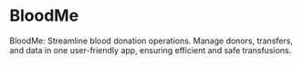 # BloodMe
 BloodMe: Streamline blood donation operations. Manage donors, transfers, and data in one user-friendly app, ensuring efficient and safe transfusions.
